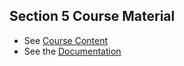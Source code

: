 ## Section 5 Course Material

- See [Course Content](https://www.udemy.com/course/github-actions-the-complete-guide/learn/lecture/34139924#content)
- See the [Documentation](https://www.udemy.com/course/github-actions-the-complete-guide/learn/lecture/34139924#content)
